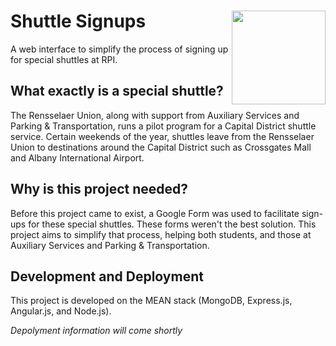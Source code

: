 # Shuttle Signups [<img align="right" width="150px" src="http://webtech.union.rpi.edu/assets/css/images/wtg.png">](http://webtech.union.rpi.edu/)
A web interface to simplify the process of signing up for special shuttles at RPI.

## What exactly is a special shuttle?
The Rensselaer Union, along with support from Auxiliary Services and Parking & Transportation, runs a pilot program for a Capital District shuttle service. Certain weekends of the year, shuttles leave from the Rensselaer Union to destinations around the Capital District such as Crossgates Mall and Albany International Airport.

## Why is this project needed?
Before this project came to exist, a Google Form was used to facilitate sign-ups for these special shuttles. These forms weren't the best solution. This project aims to simplify that process, helping both students, and those at Auxiliary Services and Parking & Transportation.

## Development and Deployment
This project is developed on the MEAN stack (MongoDB, Express.js, Angular.js, and Node.js).

*Depolyment information will come shortly*
